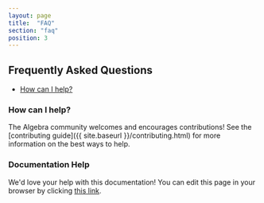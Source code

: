 ```yaml
---
layout: page
title:  "FAQ"
section: "faq"
position: 3
---
```


## Frequently Asked Questions

* [How can I help?](#contributing)

### <a id="contributing" href="#contributing"></a>How can I help?

The Algebra community welcomes and encourages contributions! See the [contributing guide]({{ site.baseurl }}/contributing.html) for more information on the best ways to help.

### Documentation Help

We'd love your help with this documentation! You can edit this page in your browser by clicking [this link](https://github.com/typelevel/algebra/edit/master/docs/src/main/tut/faq.md).
